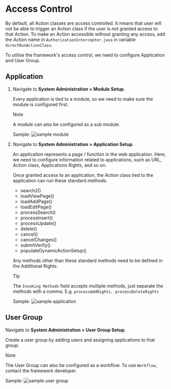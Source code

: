 # Access Control

By default, all Action classes are access controlled. It means that user will not be able to trigger an Action class if the user is not granted access to that Action. To make an Action accessible without granting any access, add the Action name in `AuthorizationInterceptor.java` in variable `directRunActionClass`.

To utilise the framework's access control, we need to configure Application and User Group.

## Application

1. Navigate to **System Administration > Module Setup**.

	Every application is tied to a module, so we need to make sure the module is configured first.
		
	> [!NOTE]
	> A module can also be configured as a sub module.
	
	Sample:	
	<img src="/sdsfw_docs/images/access-control/sample-module.png" alt="sample module" />
	
1. Navigate to **System Administration > Application Setup**.

	An application represents a page / function in the web application. Here, we need to configure information related to applications, such as URL, Action class, Applications Rights, and so on.

	Once granted access to an application, the Action class tied to the application can run these standard methods:
		
	<ul>
		<li>search2()</li>
		<li>loadViewPage()</li>
		<li>loadAddPage()</li>
		<li>loadEditPage()</li>
		<li>processSearch()</li>
		<li>processInsert()</li>
		<li>processUpdate()</li>
		<li>delete()</li>
		<li>cancel()</li>
		<li>cancelChanges()</li>
		<li>submitVerify()</li>
		<li>populateDynamicActionSetup()</li>
	</ul>
			
	Any methods other than these standard methods need to be defined in the Additional Rights.
	
	> [!TIP]
	> The `Invoking Methods` field accepts multiple methods, just separate the methods with a comma. E.g. `processAddRights, processDeleteRights`
		
	Sample:	
	<img src="/sdsfw_docs/images/access-control/sample-application.png" alt="sample application" />
		
## User Group

Navigate to **System Administration > User Group Setup**.

Create a user group by adding users and assigning applications to that group.

> [!NOTE]
> The User Group can also be configured as a workflow. To use `Workflow`, contact the framework developer.

Sample:	
<img src="/sdsfw_docs/images/access-control/sample-user-group.png" alt="sample user group" />